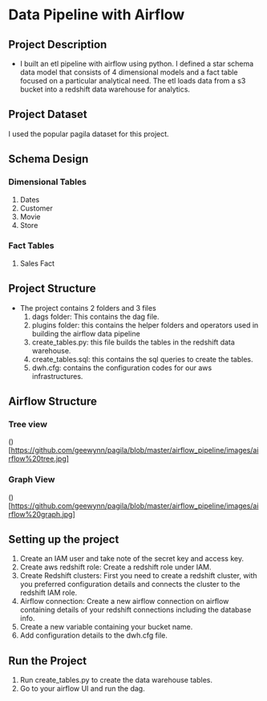 # Data Pipeline with Airflow

## Project Description
- I built an etl pipeline with airflow using python. I defined a star schema data model that consists of 4 dimensional models and a fact table focused on a particular analytical need. The etl loads data from a s3 bucket into a redshift data warehouse for analytics.

## Project Dataset
I used the popular pagila dataset for this project.

## Schema Design
### Dimensional Tables
  1. Dates
  2. Customer
  3. Movie
  4. Store

### Fact Tables
  1. Sales Fact

## Project Structure
- The project contains 2 folders and 3 files
    1. dags folder: This contains the dag file.
    2. plugins folder: this contains the helper folders and operators used in building the airflow data pipeline
    3. create_tables.py: this file builds the tables in the redshift data warehouse.
    4. create_tables.sql: this contains the sql queries to create the tables.
    5. dwh.cfg: contains the configuration codes for our aws infrastructures.


## Airflow Structure
### Tree view
()[https://github.com/geewynn/pagila/blob/master/airflow_pipeline/images/airflow%20tree.jpg]
### Graph View
()[https://github.com/geewynn/pagila/blob/master/airflow_pipeline/images/airflow%20graph.jpg]

## Setting up the project
   1. Create an IAM user and take note of the secret key and access key.
   2. Create aws redshift role: Create a redshift role under IAM.
   3. Create Redshift clusters: First you need to create a redshift cluster, with you preferred configuration details and connects the cluster to the redshift IAM role.
   4. Airflow connection: Create a new airflow connection on airflow containing details of your redshift connections including the database info.
   5. Create a new variable containing your bucket name.
   6. Add configuration details to the dwh.cfg file.

## Run the Project
  1. Run create_tables.py to create the data warehouse tables.
  2. Go to your airflow UI and run the dag.
 


